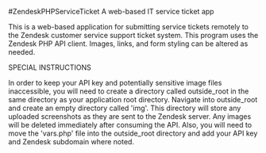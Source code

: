#ZendeskPHPServiceTicket
A web-based IT service ticket app 

This is a web-based application for submitting service tickets remotely to the Zendesk customer service support ticket system.  This program uses the Zendesk PHP API client.  Images, links, and form styling can be altered as needed.

SPECIAL INSTRUCTIONS

In order to keep your API key and potentially sensitive image files inaccessible, you will need to create a directory called outside_root in the same directory as your application root directory.  Navigate into outside_root and create an empty directory called 'img'.  This directory will store any uploaded screenshots as they are sent to the Zendesk server.  Any images will be deleted immediately after consuming the API.  Also, you will need to move the 'vars.php' file into the outside_root directory and add your API key and Zendesk subdomain where noted.
